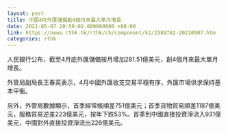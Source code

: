 ```yaml
---
layout: post
title: 中國4月外匯儲備創4個月來最大單月增長
date: 2021-05-07 20:59:02.000000000 +08:00
link: https://news.rthk.hk/rthk/ch/component/k2/1589782-20210507.htm
categories: rthk
---
```


人民銀行公布，截至4月底外匯儲備按月增加281.51億美元，創4個月來最大單月增長。

外管局副局長王春英表示，4月中國外匯收支交易平穩有序，外匯市場供求保持基本平衡。

另外，外管局數據顯示，首季經常帳順差751億美元；首季貨物貿易順差1187億美元，服務貿易逆差223億美元，按年下跌53%。首季到中國直接投資淨流入931億美元，中國對外直接投資淨流出226億美元。
